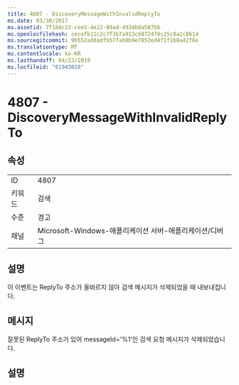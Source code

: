 ```yaml
---
title: 4807 - DiscoveryMessageWithInvalidReplyTo
ms.date: 03/30/2017
ms.assetid: 7f104c23-cee3-4e22-89ad-4934b8a587bb
ms.openlocfilehash: cecefb11c2c7f3b7a913c6872478c25c0a2c8614
ms.sourcegitcommit: 9b552addadfb57fab0b9e7852ed4f1f1b8a42f8e
ms.translationtype: MT
ms.contentlocale: ko-KR
ms.lasthandoff: 04/23/2019
ms.locfileid: "61943028"
---
```

# <a name="4807---discoverymessagewithinvalidreplyto"></a>4807 - DiscoveryMessageWithInvalidReplyTo
## <a name="properties"></a>속성  
  
|||  
|-|-|  
|ID|4807|  
|키워드|검색|  
|수준|경고|  
|채널|Microsoft-Windows-애플리케이션 서버-애플리케이션/디버그|  
  
## <a name="description"></a>설명  
 이 이벤트는 ReplyTo 주소가 올바르지 않아 검색 메시지가 삭제되었을 때 내보내집니다.  
  
## <a name="message"></a>메시지  
 잘못된 ReplyTo 주소가 있어 messageId='%1'인 검색 요청 메시지가 삭제되었습니다.  
  
## <a name="details"></a>설명
